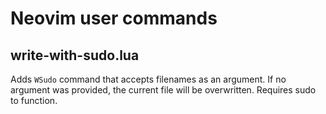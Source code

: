 # Neovim user commands

## write-with-sudo.lua
Adds `WSudo` command that accepts filenames as an argument. If no argument was provided, the current file will be overwritten. Requires sudo to function.
